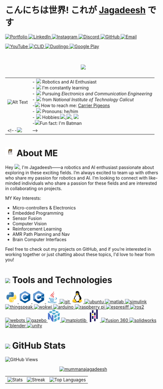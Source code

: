 <!--!![snake gif](https://github.com/Mummanajagadeesh/Mummanajagadeesh/blob/output/github-contribution-grid-snake.gif)-->


# こんにちは世界! これが [Jagadeesh](https://mummanajagadeesh.github.io/P3R50N4L-P0R7F0L10/) です
<p align="left">
  <a href="https://mummanajagadeesh.github.io/P3R50N4L-P0R7F0L10/" target="_blank">
  <img src="https://img.shields.io/badge/Portfolio-2E8B57?style=flat-square&logo=github" alt="Portfolio"/>
</a>
  <a href="https://www.linkedin.com/in/jagadeeeshmummana" target="_blank">
    <img src="https://img.shields.io/badge/LinkedIn-blue?style=flat-square&logo=linkedin" alt="LinkedIn"/>
  </a>
  <a href="https://www.instagram.com/jagadeesh__97__" target="_blank">
    <img src="https://img.shields.io/badge/Instagram-E4405F?style=flat-square&logo=instagram&logoColor=white" alt="Instagram"/>
  </a>
  <a href="https://discord.com/users/.mj97" target="_blank">
    <img src="https://img.shields.io/badge/Discord-7289DA?style=flat-square&logo=discord&logoColor=white" alt="Discord"/>
  </a>
  <a href="https://github.com/Mummanajagadeesh" target="_blank">
    <img src="https://img.shields.io/badge/GitHub-black?style=flat-square&logo=github" alt="GitHub"/>
  </a>
  <a href="mailto:mummanajagadeesh97@gmail.com" target="_blank">
    <img src="https://img.shields.io/badge/Email-D14836?style=flat-square&logo=gmail&logoColor=white" alt="Email"/>
  </a>
</p>
<p align="left">
  <a href="https://www.youtube.com/@M_J_9_7" target="_blank">
    <img src="https://img.shields.io/badge/YouTube-FF0000?style=flat-square&logo=youtube&logoColor=white" alt="YouTube"/>
  </a>
  <a href="https://events.cubelelo.com/profile/24CLMUM001">
    <img src="https://www.cubelelo.com/cdn/shop/files/Cubelelo_Logo_260x_2x_8bad3d77-55ae-441d-a22a-e36c6daff1e2_260x@2x.png?v=1684307668" alt="CLID" width="70"/>
  </a>
  <a href="https://www.duolingo.com/profile/jagadeesh97">
    <img src="https://media.tenor.com/z168S__FUKcAAAAi/duolingo.gif" alt="Duolingo" width="40"/>
  </a>
  <a href="https://games.app.goo.gl/p1bNrgGSnMbK4hte9">
    <img src="https://www.svgrepo.com/show/303545/google-play-games-logo.svg" alt="Google Play" width="24"/>
  </a>
</p>





<h1 align="center">
    <img src="https://readme-typing-svg.herokuapp.com/?font=Monaco&size=35&color=FF0000&center=true&vCenter=true&width=500&height=70&duration=4000&lines=Hi_👋!;+I'm_Jagadeesh_ツ;" />
</h1>

|                                                                                                             |                                                                                                  |
|-------------------------------------------------------------------------------------------------------------|--------------------------------------------------------------------------------------------------|
| ![Alt Text](https://i.pinimg.com/originals/3d/17/f4/3d17f46d3ea30dc0b94a9ff4a4d1a380.gif) | - <img src="https://images.emojiterra.com/google/noto-emoji/animated-emoji/1f916.gif" width="17px"> Robotics and AI Enthusiast<br>- <img src="https://i.gifer.com/origin/4c/4c8423ace30594a2f80c07639d6885fd_w200.webp" width="20px"> I'm constantly learning<br>- <img src="https://media.tenor.com/tkpOfRTT21UAAAAi/flexed-biceps-joypixels.gif" width="20px"> Pursuing *Electronics and Communication Engineering*<br>- <img src="https://media4.giphy.com/media/v1.Y2lkPTc5MGI3NjExdXhoNWhlMzdiczdvYzVndjVxdjF5bTgwdHlvaGJ1bWkzMTJwZGkxcSZlcD12MV9pbnRlcm5hbF9naWZfYnlfaWQmY3Q9cw/VGQh2JdmphZHUBT0Bi/giphy.webp" width="20px"> from *National Institute of Technology Calicut*<br>-<img src="https://cdn.pixabay.com/animation/2023/10/03/13/08/13-08-01-15_512.gif" width="25px"> How to reach me: [Carrier Pigeons](https://www.linkedin.com/in/jagadeeeshmummana/) <br>- <img src="https://media.tenor.com/kDZWJ62n1mEAAAAj/emoji-emojis.gif" width="20px"> Pronouns: he/him<br>- <img src="https://cdn.pixabay.com/animation/2023/03/21/10/41/10-41-09-561_512.gif" width="20px"> Hobbies:<img src="https://i.pinimg.com/originals/e4/4a/5f/e44a5fb5dbaa4e48a5a09f42b63ad02e.gif" width="20px">,<img src="https://media1.giphy.com/media/v1.Y2lkPTc5MGI3NjExanFhMXVoN3VoMmt0Y3F3Ymdsc2kyOWdqM3Ixa3NrMzhoZ295dXByOSZlcD12MV9pbnRlcm5hbF9naWZfYnlfaWQmY3Q9cw/2Ygy0khwewLgMSYM0t/giphy.webp" width="15px">, <img src="https://media.tenor.com/U_xJRkSD54AAAAAi/abiera-origami.gif" width="15px"><br>-<img src="https://media1.giphy.com/media/v1.Y2lkPTc5MGI3NjExeGo0bDB3azFlMTF0ZTI2ZGMyMXNja3ZnaG9pZ2Z1MXc5ZWljM2xqbiZlcD12MV9pbnRlcm5hbF9naWZfYnlfaWQmY3Q9cw/3ohc19SFUdIJ0YQcLe/giphy.webp" width="20px">Fun fact: I'm Batman 
<!--<img src="https://media.tenor.com/BHH91Bu45UMAAAAC/batman-logo.gif" width="15px">|-->


# <img src="https://github.com/Mummanajagadeesh/Mummanajagadeesh/blob/abd7dbc79d91805a3c01627dea2e4537f5324a17/icons/spot.gif" width="30px"> About ME

Hey <img src="https://raw.githubusercontent.com/umenzi/umenzi/main/wave.gif" width="17px">, I'm Jagadeesh——a robotics and AI enthusiast passionate about exploring in these exciting fields. I’m always excited to team up with others who share my passion for robotics and AI. I’m looking to connect with like-minded individuals who share a passion for these fields and are interested in collaborating on projects.

MY Key Interests:
- Micro-controllers & Electronics
- Embedded Programming
- Sensor Fusion
- Computer Vision
- Reinforcement Learning
- AMR Path Planning and Nav
- Brain Computer Interfaces

  
Feel free to check out my projects on GitHub, and if you’re interested in working together or just chatting about these topics, I'd love to hear from you!



# <img src="https://cdn.pixabay.com/animation/2023/05/16/19/08/19-08-28-374_512.gif" width="40px"> Tools and Technologies

<p align="left">
  <a href="https://www.python.org" target="_blank">
    <img src="https://raw.githubusercontent.com/devicons/devicon/master/icons/python/python-original.svg" alt="python" width="40" height="40"/>
  </a> 
  <a href="https://www.cprogramming.com/" target="_blank">
    <img src="https://raw.githubusercontent.com/devicons/devicon/master/icons/c/c-original.svg" alt="c" width="40" height="40"/>
  </a> 
  <a href="https://www.w3schools.com/cpp/" target="_blank">
    <img src="https://raw.githubusercontent.com/devicons/devicon/master/icons/cplusplus/cplusplus-original.svg" alt="cplusplus" width="40" height="40"/>
  </a> 
  <a href="https://www.java.com" target="_blank">
    <img src="https://raw.githubusercontent.com/devicons/devicon/master/icons/java/java-original.svg" alt="java" width="40" height="40"/>
  </a> 
  <a href="https://git-scm.com/" target="_blank">
    <img src="https://www.vectorlogo.zone/logos/git-scm/git-scm-icon.svg" alt="git" width="40" height="40"/>
  </a> 
  <a href="https://www.linux.org/" target="_blank">
    <img src="https://raw.githubusercontent.com/devicons/devicon/master/icons/linux/linux-original.svg" alt="linux" width="40" height="40"/>
  </a>
  <a href="https://ubuntu.com/" target="_blank">
    <img src="https://assets.ubuntu.com/v1/29985a98-ubuntu-logo32.png" alt="ubuntu" width="40" height="40"/>
  </a> 
  <a href="https://www.mathworks.com/products/matlab.html" target="_blank">
    <img src="https://upload.wikimedia.org/wikipedia/commons/2/21/Matlab_Logo.png" alt="matlab" width="40" height="40"/>
  </a>
  <a href="https://www.mathworks.com/products/simulink.html" target="_blank">
    <img src="https://upload.wikimedia.org/wikipedia/commons/thumb/3/36/Simulink_Logo_%28non-wordmark%29.png/900px-Simulink_Logo_%28non-wordmark%29.png?20220406131749" alt="simulink" width="40" height="40"/>
  </a> 
  <a href="https://thingspeak.com/" target="_blank">
    <img src="https://avatars.githubusercontent.com/u/529052?s=200&v=4" alt="thingspeak" width="40" height="40"/>
  </a> 
  <a href="https://wokwi.com/" target="_blank">
    <img src="https://yt3.googleusercontent.com/ytc/AIdro_lAMS2z_YWKi9GHoDCJwdFKeXu1N1uyiO9Qwed1PB90=s900-c-k-c0x00ffffff-no-rj" alt="wokwi" width="40" height="40"/>
  </a>
  <a href="https://www.arduino.cc/" target="_blank">
    <img src="https://cdn.worldvectorlogo.com/logos/arduino-1.svg" alt="arduino" width="40" height="40"/>
  </a> 
  <a href="https://www.raspberrypi.org/" target="_blank">
    <img src="https://www.raspberrypi.org/app/uploads/2018/03/RPi-Logo-Reg-SCREEN.png" alt="raspberry pi" width="40" height="40"/>
  </a> 
  <a href="https://espressif.com/" target="_blank">
    <img src="https://seeklogo.com/images/E/espressif-systems-logo-1350B9E771-seeklogo.com.png" alt="espresiff" width="40" height="40"/>
  </a>
  <a href="https://index.ros.org/doc/ros2/" target="_blank">
    <img src="https://cdn.sanity.io/images/s18ewfw4/staging/1ab1332c9e2c376c1978e59da9b3dc15eb781af0-1271x358.png?rect=502,0,269,358&w=2880&h=3840&q=80&auto=format" alt="ros2" width="40" height="40"/>
  </a> 
  <a href="https://cyberbotics.com/" target="_blank">
    <img src="https://img.informer.com/icons_mac/png/128/242/242708.png" alt="webots" width="40" height="40"/>
  </a> 
  <a href="http://gazebosim.org/" target="_blank">
    <img src="https://upload.wikimedia.org/wikipedia/en/thumb/5/5e/Gazebo_logo_without_text.svg/450px-Gazebo_logo_without_text.svg.png?20150715002113" alt="gazebo" width="40" height="40"/>
  </a> 
  <a href="https://numpy.org/" target="_blank">
    <img src="https://raw.githubusercontent.com/devicons/devicon/master/icons/numpy/numpy-original.svg" alt="numpy" width="40" height="40"/>
  </a> 
  <a href="https://matplotlib.org/" target="_blank">
    <img src="https://upload.wikimedia.org/wikipedia/commons/thumb/8/84/Matplotlib_icon.svg/2048px-Matplotlib_icon.svg.png" alt="matplotlib" width="40" height="40"/>
  </a> 
  <a href="https://pandas.pydata.org/" target="_blank">
    <img src="https://raw.githubusercontent.com/devicons/devicon/2ae2a900d2f041da66e950e4d48052658d850630/icons/pandas/pandas-original.svg" alt="pandas" width="40" height="40"/>
  </a>
  <a href="https://www.autodesk.com/products/fusion-360/overview" target="_blank">
    <img src="https://seeklogo.com/images/A/autodesk-fusion-360-logo-7F72A76397-seeklogo.com.png" alt="fusion 360" width="40" height="40"/>
  </a>
  <a href="https://www.solidworks.com/" target="_blank">
    <img src="https://e7.pngegg.com/pngimages/558/632/png-clipart-computer-icons-solidworks-e-miscellaneous-text-thumbnail.png" alt="solidworks" width="40" height="40"/>
  </a>
  <a href="https://www.blender.org/" target="_blank">
    <img src="https://upload.wikimedia.org/wikipedia/commons/thumb/0/0c/Blender_logo_no_text.svg/2048px-Blender_logo_no_text.svg.png" alt="blender" width="40" height="40"/>
  </a>
  <a href="https://www.blender.org/" target="_blank">
    <img src="https://www.svgrepo.com/show/331626/unity.svg" alt="unity" width="40" height="40"/>
  </a>
</p>


# <img src="https://ugokawaii.com/wp-content/uploads/2022/08/increase.gif" width="40px"> GitHub Stats</h1>

![GitHub Views](https://komarev.com/ghpvc/?username=Mummanajagadeesh)

<p align="center"> 
    <a href="https://github.com/ryo-ma/github-profile-trophy">
        <img src="https://github-profile-trophy.vercel.app/?username=mummanajagadeesh&column=5&row=2&theme=radical&no-frame=false" alt="mummanajagadeesh" />
    </a> 
</p>

<!--[![Activity graph](https://github-readme-activity-graph.vercel.app/graph?username=Mummanajagadeesh&theme=radical&count_private=true&include_all_commits=true)](https://github.com/Mummanajagadeesh/github-readme-activity-graph)-->
<!--![](http://github-profile-summary-cards.vercel.app/api/cards/profile-details?username=Mummanajagadeesh&theme=radical&count_private=true&include_all_commits=true)-->
<!--![](http://github-profile-summary-cards.vercel.app/api/cards/repos-per-language?username=Mummanajagadeesh&theme=radical&count_private=true&include_all_commits=true)
![](http://github-profile-summary-cards.vercel.app/api/cards/most-commit-language?username=Mummanajagadeesh&theme=radical&count_private=true&include_all_commits=true)-->
<table>
  <tr>
    <td>
      <img src="http://github-profile-summary-cards.vercel.app/api/cards/stats?username=Mummanajagadeesh&theme=radical&count_private=true&include_all_commits=trueCache-Control=no-cache" alt="Stats" />
    </td>
    <td>
      <img src="https://github-readme-streak-stats.herokuapp.com/?user=Mummanajagadeesh&theme=radical&count_private=true&include_all_commits=true&hide_border=truecount_private=true&include_all_commits=true&Cache-Control=no-cache" alt="Streak" />
    </td>
    <td>
      <img src="https://github-readme-stats.vercel.app/api/top-langs/?username=Mummanajagadeesh&theme=radical&show_icons=true&hide_border=true&layout=compact&count_private=true&exclude_repo=V-RU81K5CU83&include_all_commits=true&Cache-Control=no-cache" alt="Top Languages" />
    </td>
  </tr>
</table>


<!--Feel free to reach out if you have any questions or if you'd like to collaborate on a project. I'm always open to learning and trying out new things!

# ありがとう
Thanks for stopping by! :)-->

<!--![snake gif](https://github.com/Mummanajagadeesh/Mummanajagadeesh/blob/output/github-contribution-grid-snake.gif)
Run workflows in actions and refresh-->
<!-- GIFS: gif1.gif, gif2.gif, gif3.gif -->
